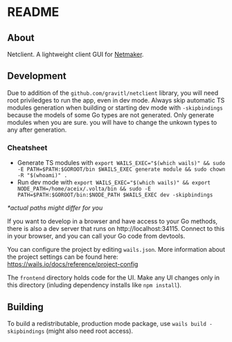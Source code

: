# README

## About

Netclient. A lightweight client GUI for [Netmaker](http://netmaker.io/).

## Development

Due to addition of the `github.com/gravitl/netclient` library, you will need root priviledges to run the app, even in dev mode.
Always skip automatic TS modules generation when building or starting dev mode with `-skipbindings` because 
the models of some Go types are not generated.
Only generate modules when you are sure. you will have to change the unkown types to any after generation.

### Cheatsheet

- Generate TS modules with `export WAILS_EXEC="$(which wails)" && sudo -E PATH=$PATH:$GOROOT/bin $WAILS_EXEC generate module && sudo chown -R "$(whoami)" .`
- Run dev mode with `export WAILS_EXEC="$(which wails)" && export NODE_PATH=/home/aceix/.volta/bin && sudo -E PATH=$PATH:$GOROOT/bin:$NODE_PATH $WAILS_EXEC dev -skipbindings`

_*actual paths might differ for you_


If you want to develop in a browser and have access to your Go methods,
there is also a dev server that runs on http://localhost:34115. Connect
to this in your browser, and you can call your Go code from devtools.

You can configure the project by editing `wails.json`. More information about the project settings can be found
here: https://wails.io/docs/reference/project-config

The `frontend` directory holds code for the UI. 
Make any UI changes only in this directory (inluding dependency installs like `npm install`).

## Building

To build a redistributable, production mode package, use `wails build -skipbindings` (might also need root access).
